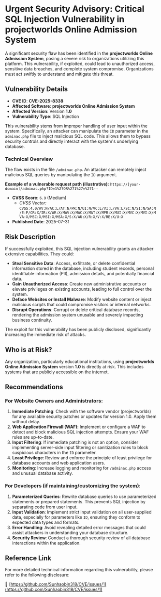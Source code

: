 # Urgent Security Advisory: Critical SQL Injection Vulnerability in projectworlds Online Admission System

A significant security flaw has been identified in the **projectworlds Online Admission System**, posing a severe risk to organizations utilizing this platform. This vulnerability, if exploited, could lead to unauthorized access, sensitive data breaches, and complete system compromise. Organizations must act swiftly to understand and mitigate this threat.

## Vulnerability Details

*   **CVE ID**: **CVE-2025-8338**
*   **Affected Software**: **projectworlds Online Admission System**
*   **Affected Version**: Version **1.0**
*   **Vulnerability Type**: SQL Injection

This vulnerability stems from improper handling of user input within the system. Specifically, an attacker can manipulate the `ID` parameter in the `adminac.php` file to inject malicious SQL code. This allows them to bypass security controls and directly interact with the system's underlying database.

### Technical Overview
The flaw exists in the file `/adminac.php`. An attacker can remotely inject malicious SQL queries by manipulating the `ID` argument.

**Example of a vulnerable request path (illustrative):**
`https://[your-domain]/adminac.php?ID=1%27OR%271%27=%271--`

*   **CVSS Score**: `6.9` (Medium)
    *   *CVSS Vector:* `CVSS:4.0/AV:N/AC:L/AT:N/PR:N/UI:N/VC:L/VI:L/VA:L/SC:N/SI:N/SA:N/E:P/CR:X/IR:X/AR:X/MAV:X/MAC:X/MAT:X/MPR:X/MUI:X/MVC:X/MVI:X/MVA:X/MSC:X/MSI:X/MSA:X/S:X/AU:X/R:X/V:X/RE:X/U:X`
*   **Published Date**: 2025-07-31

## Risk Description

If successfully exploited, this SQL injection vulnerability grants an attacker extensive capabilities. They could:

*   **Steal Sensitive Data**: Access, exfiltrate, or delete confidential information stored in the database, including student records, personal identifiable information (PII), admission details, and potentially financial data.
*   **Gain Unauthorized Access**: Create new administrative accounts or elevate privileges on existing accounts, leading to full control over the system.
*   **Deface Websites or Install Malware**: Modify website content or inject malicious scripts that could compromise visitors or internal networks.
*   **Disrupt Operations**: Corrupt or delete critical database records, rendering the admission system unusable and severely impacting business continuity.

The exploit for this vulnerability has been publicly disclosed, significantly increasing the immediate risk of attacks.

## Who is at Risk?

Any organization, particularly educational institutions, using **projectworlds Online Admission System** version **1.0** is directly at risk. This includes systems that are publicly accessible on the internet.

## Recommendations

### For Website Owners and Administrators:

1.  **Immediate Patching**: Check with the software vendor (projectworlds) for any available security patches or updates for version 1.0. Apply them without delay.
2.  **Web Application Firewall (WAF)**: Implement or configure a WAF to detect and block malicious SQL injection attempts. Ensure your WAF rules are up-to-date.
3.  **Input Filtering**: If immediate patching is not an option, consider implementing server-side input filtering or sanitization rules to block suspicious characters in the `ID` parameter.
4.  **Least Privilege**: Review and enforce the principle of least privilege for database accounts and web application users.
5.  **Monitoring**: Increase logging and monitoring for `/adminac.php` access and unusual database activity.

### For Developers (if maintaining/customizing the system):

1.  **Parameterized Queries**: Rewrite database queries to use parameterized statements or prepared statements. This prevents SQL injection by separating code from user input.
2.  **Input Validation**: Implement strict input validation on all user-supplied data, especially for parameters like `ID`, ensuring they conform to expected data types and formats.
3.  **Error Handling**: Avoid revealing detailed error messages that could assist attackers in understanding your database structure.
4.  **Security Review**: Conduct a thorough security review of all database interactions within the application.

## Reference Link

For more detailed technical information regarding this vulnerability, please refer to the following disclosure:

🔗 [https://github.com/Sunhaobin318/CVE/issues/1](https://github.com/Sunhaobin318/CVE/issues/1)